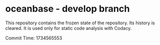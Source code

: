 # oceanbase - develop branch

This repository contains the frozen state of the repository.
Its history is cleared. It is used only for static code
analysis with Codacy.

Commit Time: 1734565553